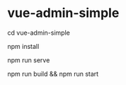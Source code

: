 # vue-admin-simple
 
cd vue-admin-simple

npm install

npm run serve

npm run build && npm run start


